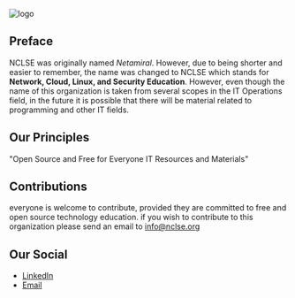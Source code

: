 ![logo](ncsle.png)

## Preface
NCLSE was originally named _Netamiral_. However, due to being shorter and easier to remember, the name was changed to NCLSE which stands for **Network, Cloud, Linux, and Security Education**. However, even though the name of this organization is taken from several scopes in the IT Operations field, in the future it is possible that there will be material related to programming and other IT fields.

## Our Principles
"Open Source and Free for Everyone IT Resources and Materials"

## Contributions
everyone is welcome to contribute, provided they are committed to free and open source technology education. if you wish to contribute to this organization please send an email to [info@nclse.org](mailto:nclse.org)

## Our Social
- [LinkedIn](https://linkedin.com/company/nclse)
- [Email](mailto:info@nclse.org)
